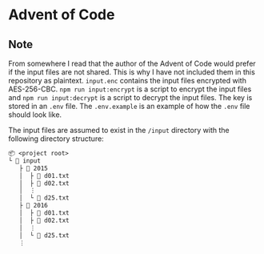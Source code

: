 # Advent of Code

## Note

From somewhere I read that the author of the Advent of Code would prefer if the input files are not shared. This is why I have not included them in this repository as plaintext. `input.enc` contains the input files encrypted with AES-256-CBC. `npm run input:encrypt` is a script to encrypt the input files and `npm run input:decrypt` is a script to decrypt the input files. The key is stored in an `.env` file.
The `.env.example` is an example of how the `.env` file should look like.

The input files are assumed to exist in the `/input` directory with the following directory structure:

```txt
📦 <project root>
└ 📂 input
   ├ 📂 2015
   │  ├ 📜 d01.txt
   │  ├ 📜 d02.txt
   │  ⋮
   │  └ 📜 d25.txt
   ├ 📂 2016
   │  ├ 📜 d01.txt
   │  ├ 📜 d02.txt
   │  ⋮
   │  └ 📜 d25.txt
   ⋮
```

